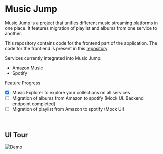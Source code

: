 # Music Jump

Music Jump is a project that unifies different music streaming platforms in one place. It features migration of playlist and albums from one service to another.

This repository contains code for the frontend part of the application. The code for the front end is present in this [repository](https://github.com/shreyasseshadri/music_jump).

Services currently integrated into Music Jump:
- Amazon Music
- Spotify

Feature Progress
- [x] Music Explorer to explore your collections on all services
- [ ] Migration of albums from Amazon to spotify (Mock UI. Backend endpoint completed)
- [ ] Migration of playlist from Amazon to spotify (Mock UI)

<br/>

## UI Tour

![Demo](demo/UI_tour.gif)